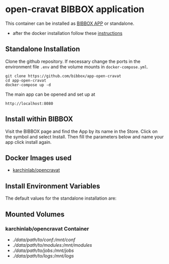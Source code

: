 # open-cravat BIBBOX application

This container can be installed as [BIBBOX APP](https://bibbox.readthedocs.io/en/latest/ "BIBBOX App Store") or standalone. 

- after the docker installation follow these [instructions](INSTALL-APP.md)

## Standalone Installation 

Clone the github repository. If necessary change the ports in the environment file `.env` and the volume mounts in `docker-compose.yml`.

```
git clone https://github.com/bibbox/app-open-cravat
cd app-open-cravat
docker-compose up -d
```

The main app can be opened and set up at
```
http://localhost:8080
```

## Install within BIBBOX

Visit the BIBBOX page and find the App by its name in the Store. Click on the symbol and select Install. Then fill the parameters below and name your app click install again.

## Docker Images used
  - [karchinlab/opencravat](https://hub.docker.com/r/karchinlab/opencravat) 


 
## Install Environment Variables

  
The default values for the standalone installation are:

  
## Mounted Volumes
### karchinlab/opencravat Container
  - *./data/path/to/conf:/mnt/conf*
  - *./data/path/to/modules:/mnt/modules*
  - *./data/path/to/jobs:/mnt/jobs*
  - *./data/path/to/logs:/mnt/logs*
